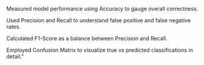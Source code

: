 Measured model performance using Accuracy to gauge overall correctness.

Used Precision and Recall to understand false positive and false negative rates.

Calculated F1-Score as a balance between Precision and Recall.

Employed Confusion Matrix to visualize true vs predicted classifications in detail."
